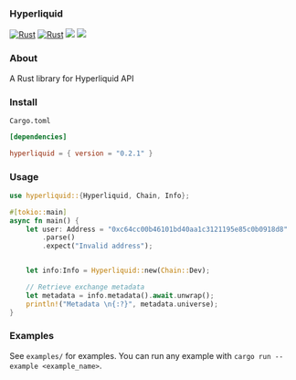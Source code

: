 ### Hyperliquid

[![Rust](https://github.com/dennohpeter/strategy/actions/workflows/general.yml/badge.svg)](https://github.com/dennohpeter/strategy/actions/workflows/general.yml)
[![Rust](https://github.com/dennohpeter/strategy/actions/workflows/audit.yml/badge.svg)](https://github.com/dennohpeter/hyperliquid/actions/workflows/audit.yml)
[![](https://img.shields.io/badge/License-MIT-green.svg)](./LICENSE)
[![](https://img.shields.io/crates/v/hyperliquid)](https://crates.io/crates/hyperliquid)

### About

A Rust library for Hyperliquid API

### Install

`Cargo.toml`

```toml
[dependencies]

hyperliquid = { version = "0.2.1" }
```

### Usage

```rust
use hyperliquid::{Hyperliquid, Chain, Info};

#[tokio::main]
async fn main() {
    let user: Address = "0xc64cc00b46101bd40aa1c3121195e85c0b0918d8"
        .parse()
        .expect("Invalid address");


    let info:Info = Hyperliquid::new(Chain::Dev);

    // Retrieve exchange metadata
    let metadata = info.metadata().await.unwrap();
    println!("Metadata \n{:?}", metadata.universe);
}
```

### Examples

See `examples/` for examples. You can run any example with `cargo run --example <example_name>`.
